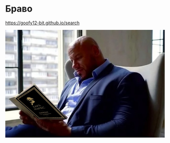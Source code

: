<h1>Браво</h1>
<p>

<a href="https://goofy12-bit.github.io/search">https://goofy12-bit.github.io/search</a>
  
</p>
<img src="bqnDq5MT7XU.jpg">
